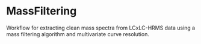 # MassFiltering
Workflow for extracting clean mass spectra from LCxLC-HRMS data using  a mass filtering algorithm and multivariate curve resolution.
